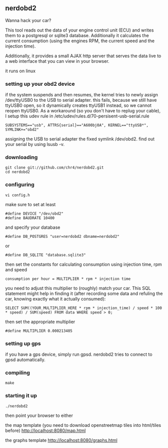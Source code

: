 ## nerdobd2

Wanna hack your car?

This tool reads out the data of your engine control unit (ECU) and writes them to a postgresql or sqlite3 database. Additionally it calculates the current consumption (using the engines RPM, the current speed and the injection time).

Additionally, it provides a small AJAX http server that serves the data live to a web interface that you can view in your browser.

it runs on linux



### setting up your obd2 device

if the system suspends and then resumes, the kernel tries to newly assign /dev/ttyUSB0 to the USB to serial adapter. this fails, because we still have ttyUSB0 open, so it dynamically creates ttyUSB1 instead, so we cannot reopen ttyUSB0. As a workaround (so you don't have to replug your cable), I setup this udev rule in /etc/udev/rules.d/70-persisent-usb-serial.rule

    SUBSYSTEMS=="usb", ATTRS{serial}=="A600bj0A", KERNEL=="ttyUSB*", SYMLINK+="obd2"

assigning the USB to serial adapter the fixed symlink /dev/obd2.
find out your serial by using lsusb -v.


### downloading

    git clone git://github.com/chr4/nerdobd2.git
    cd nerdobd2


### configuring

    vi config.h

make sure to set at least

    #define DEVICE "/dev/obd2"
    #define BAUDRATE 10400

and specify your database

    #define DB_POSTGRES "user=nerdobd2 dbname=nerdobd2"

or

    #define DB_SQLITE "database.sqlite3"


then set the constants for calculating consumption using injection time, rpm and speed

    consumption per hour = MULTIPLIER * rpm * injection time

you need to adjust this multiplier to (roughly) match your car.
This SQL statement might help in finding it (after recording some data and refuling the car, knowing exactly what it actually consumed):

    SELECT SUM((YOUR_MULTIPLIER_HERE * rpm * injection_time) / speed * 100 * speed) / SUM(speed) FROM data WHERE speed > 0;

then set the appropriate multiplier

    #define MULTIPLIER 0.000213405


### setting up gps

if you have a gps device, simply run gpsd. nerdobd2 tries to connect to gpsd automatically.


### compiling

    make


### starting it up

    ./nerdobd2

then point your browser to either

the map template (you need to download openstreetmap tiles into html/tiles before) [http://localhost:8080/map.html](http://localhost:8080/map.html)

the graphs template [http://localhost:8080/graphs.html](http://localhost:8080/graphs.html)
